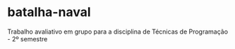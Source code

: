 # batalha-naval
Trabalho avaliativo em grupo para a disciplina de Técnicas de Programação - 2º semestre
